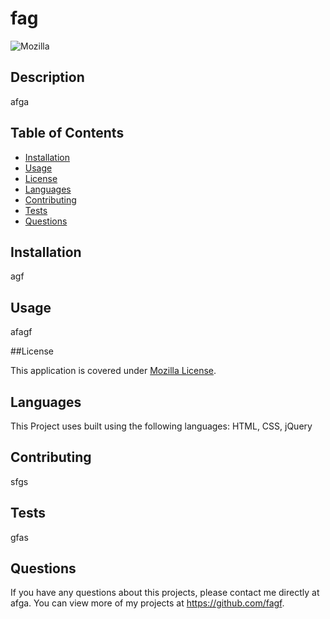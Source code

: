 # fag
  
 
  ![Mozilla](https://img.shields.io/badge/License-MPL_2.0-brightgreen.svg)
  

  ## Description
  afga

  ## Table of Contents
  * [Installation](#installation)
  * [Usage](#usage)
  * [License](#license)
  * [Languages](#languages)
  * [Contributing](#contributors)
  * [Tests](#tests)
  * [Questions](#questions)
  
  ## Installation
  agf

  ## Usage
  afagf

  ##License 
  
  This application is covered under [Mozilla License](https://opensource.org/licenses/MPL-2.0). 
  

  ## Languages
  This Project uses built using the following languages:  HTML, CSS, jQuery 

  ## Contributing
  sfgs

  ## Tests
  gfas

  ## Questions
  If you have any questions about this projects, please contact me directly at afga. You can view more of my projects at https://github.com/fagf.
